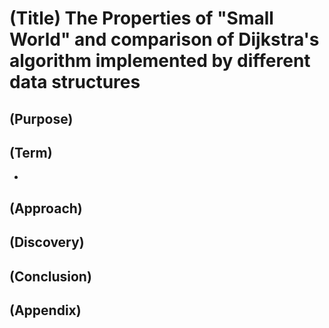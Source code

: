 # (Title) The Properties of "Small World" and comparison of Dijkstra's algorithm implemented by different data structures

## (Purpose)

## (Term) 

- 

## (Approach)

## (Discovery)

## (Conclusion)

## (Appendix)

